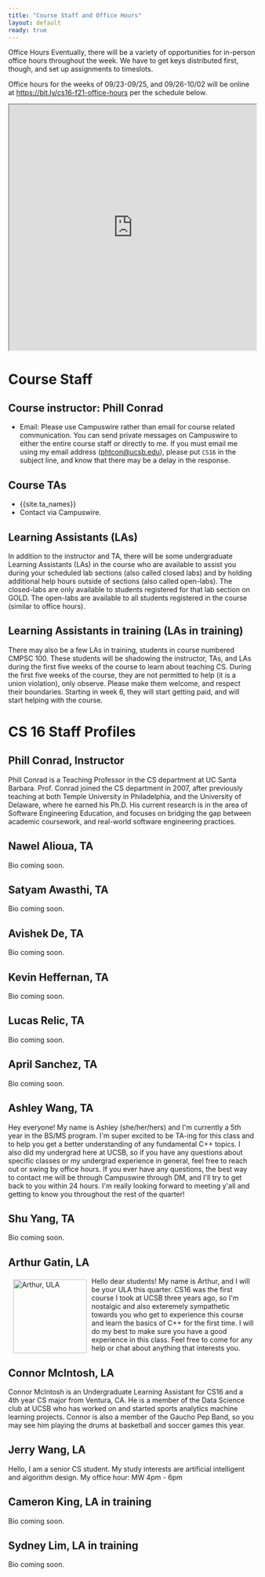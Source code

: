 ```yaml
---
title: "Course Staff and Office Hours"
layout: default
ready: true
---
```




<style>
 iframe { width: 100%; height: 500px; }
</style>


Office Hours 
Eventually, there will be a variety of opportunities for in-person office hours throughout the week.  We have to get keys distributed first, though, and set up assignments to timeslots.

Office hours for the weeks of 09/23-09/25, and 09/26-10/02 will be online at <https://bit.ly/cs16-f21-office-hours> per the schedule below.

<iframe src="https://docs.google.com/spreadsheets/d/e/2PACX-1vQiMqLoMh9__fAe-xc7XHjFCd1r8ieHVYiBltFrIPGBLOMTFsy97fyc5c4fuZ85E2l7_gcZmPGyvng0/pubhtml?widget=true&amp;headers=false"></iframe>


# Course Staff<a name="staff"></a>

## Course instructor: Phill Conrad

* Email: Please use Campuswire rather than email for course related communication.  You can send private messages on Campuswire to either the entire course staff or directly to me. If you must email me using my email address (phtcon@ucsb.edu), please put `CS16` in the subject line, and know that there may be a delay in the response. 
 

## Course TAs
* {{site.ta_names}}
* Contact via Campuswire.

## Learning Assistants (LAs)
In addition to the instructor and TA, there will be some undergraduate Learning Assistants (LAs) in the course who are available to assist you during your scheduled lab sections (also called closed labs) and by holding additional help hours outside of sections (also called open-labs). The closed-labs are only available to students registered for that lab section on GOLD. The open-labs are available to all students registered in the course (similar to office hours). 

## Learning Assistants in training (LAs in training)

There may also be a few LAs in training, students in course numbered CMPSC 100.  These students will be shadowing the instructor, TAs, and LAs during the first five weeks of the course to learn about teaching CS.  During the first five weeks of the course, they are not permitted to help (it is a union violation), only observe.  Please make them welcome, and respect their boundaries.  Starting in week 6, they will start getting paid, and will start helping with the course.

# CS 16 Staff Profiles

## Phill Conrad, Instructor

Phill Conrad is a Teaching Professor in the CS department at UC Santa
Barbara.  Prof. Conrad joined the CS department in 2007, after
previously teaching at both Temple University in Philadelphia, and the
University of Delaware, where he earned his Ph.D.  His current
research is in the area of Software Engineering Education, and focuses
on bridging the gap between academic coursework, and real-world
software engineering practices.

## Nawel Alioua, TA

Bio coming soon.

## Satyam Awasthi, TA

Bio coming soon.


## Avishek De, TA

Bio coming soon.


## Kevin Heffernan, TA

Bio coming soon.


## Lucas Relic, TA

Bio coming soon.


## April Sanchez, TA

Bio coming soon.


## Ashley Wang, TA

Hey everyone! My name is Ashley (she/her/hers) and I'm currently a 5th year in the BS/MS program. I'm super excited to be TA-ing for this class and to help you get a better understanding of any fundamental C++ topics. I also did my undergrad here at UCSB, so if you have any questions about specific classes or my undergrad experience in general, feel free to reach out or swing by office hours. If you ever have any questions, the best way to contact me will be through Campuswire through DM, and I'll try to get back to you within 24 hours. I'm really looking forward to meeting y'all and getting to know you throughout the rest of the quarter!


## Shu Yang, TA

Bio coming soon.


## Arthur Gatin, LA

<img src="CS16-F21-Arthur-G.png" alt="Arthur, ULA" alt="Image" width="150px" style="float: left; margin: 5px 10px 10px 10px;">

Hello dear students! My name is Arthur, and I will be your ULA this quarter. CS16 was the first course I took at UCSB three years ago, so I'm nostalgic and also exteremely sympathetic towards you who get to experience this course and learn the basics of C++ for the first time. I will do my best to make sure you have a good experience in this class. Feel free to come for any help or chat about anything that interests you.


## Connor McIntosh, LA

Connor McIntosh is an Undergraduate Learning Assistant for CS16 
and a 4th year CS major from Ventura, CA. He is a member of the 
Data Science club at UCSB who has worked on and started sports analytics 
machine learning projects. Connor is also a member of the Gaucho Pep Band, 
so you may see him playing the drums at basketball and soccer games this year.


## Jerry Wang, LA

Hello, I am a senior CS student. My study interests are artificial intelligent and algorithm design.
My office hour: MW 4pm - 6pm


## Cameron King, LA in training

Bio coming soon.


## Sydney Lim, LA in training

Bio coming soon.


